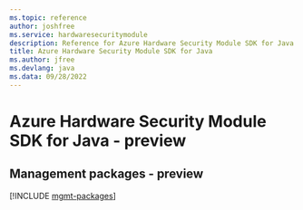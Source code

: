 ```yaml
---
ms.topic: reference
author: joshfree
ms.service: hardwaresecuritymodule
description: Reference for Azure Hardware Security Module SDK for Java
title: Azure Hardware Security Module SDK for Java
ms.author: jfree
ms.devlang: java
ms.data: 09/28/2022
---
```

# Azure Hardware Security Module SDK for Java - preview

## Management packages - preview
[!INCLUDE [mgmt-packages](hardware-security-module-mgmt-index.md)]